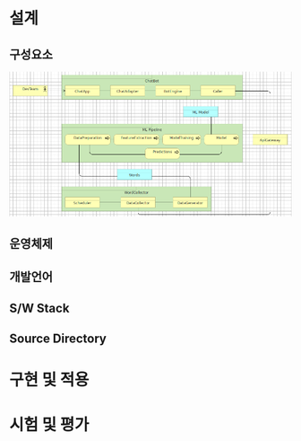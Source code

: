 # 설계 

## 구성요소 

![구성요소](./img/chatbot_archi.png)

## 운영체제  

## 개발언어 

## S/W Stack

## Source Directory

# 구현 및 적용

# 시험 및 평가
